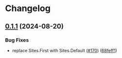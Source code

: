 # Changelog

## [0.1.1](https://github.com/hbstack/preferred-language/compare/v0.1.0...v0.1.1) (2024-08-20)


### Bug Fixes

* replace Sites.First with Sites.Default ([#170](https://github.com/hbstack/preferred-language/issues/170)) ([68feff1](https://github.com/hbstack/preferred-language/commit/68feff12e9217fca4527581c34266882437235f9))
